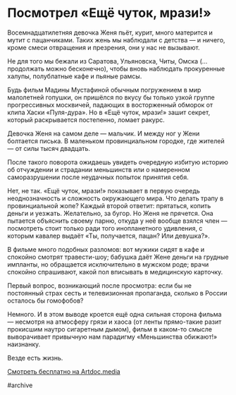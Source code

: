 
# Посмотрел «Ещё чуток, мрази!»

Восемнадцатилетняя девочка Женя пьёт, курит, много матерится и мутит с пацанчиками. Таких жень мы наблюдали с детства — и ничего, кроме смеси отвращения и презрения, они у нас не вызывают.

Не для того мы бежали из Саратова, Ульяновска, Читы, Омска (… продолжать можно бесконечно), чтобы вновь наблюдать прокуренные халупы, полублатные кафе и пьяные рамсы.

Будь фильм Мадины Мустафиной обычным погружением в мир малолетней гопушки, он пришёлся по вкусу бы только узкой группе прогрессивных москвичей, падающих в восторженный обморок от клипа Хаски «Пуля-дура». Но в «Ещё чуток, мрази!» зашит секрет, который раскрывается постепенно, ломает ракурс.

Девочка Женя на самом деле — мальчик. И между ног у Жени болтается писька. В маленьком провинциальном городке, где жителей — от силы тысяч двадцать.

После такого поворота ожидаешь увидеть очередную избитую историю об отчуждении и страдании меньшинств или о намеренном саморазрушении после неудачных попыток принятия себя.

Нет, не так. «Ещё чуток, мрази!» показывает в первую очередь неоднозначность и сложность окружающего мира. Что делать трапу в провинциальной жопе? Каждый второй ответит: прятаться, копить деньги и уезжать. Желательно, за бугор. Но Женя не прячется. Она пытается объяснить своему парню, откуда у неё вообще взялся член — посмотреть стоит только ради того инопланетного удивления, с которым кавалер выдаёт «Ты, получается, пацан? Или девушка?».

В фильме много подобных разломов: вот мужики сидят в кафе и спокойно смотрят травести-шоу; бабушка даёт Жене деньги на грудные импланты, но обращается исключительно в мужском роде;  врачи спокойно спрашивают, какой пол вписывать в медицинскую карточку.

Первый вопрос, возникающий после просмотра: если бы не постоянный страх сесть и телевизионная пропаганда, сколько в России осталось бы гомофобов?

Немного. И в этом выводе кроется ещё одна сильная сторона фильма — несмотря на атмосферу грязи и хаоса (от ленты прямо-такие разит прокисшим наутро сигаретным дымом), фильм в каком-то смысле выворачивает привычную нам парадигму «Меньшинства обижают!» наизнанку.

Везде есть жизнь.

[Смотреть бесплатно на Artdoc.media][1]

[1]:	https://artdoc.media/ru/movie/esche_chutok__mrazi__2013_67/watch/

#archive